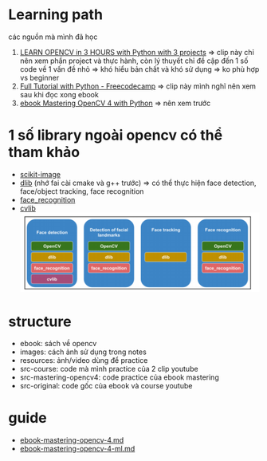 # Learning path

các nguồn mà mình đã học
1. [LEARN OPENCV in 3 HOURS with Python with 3 projects](https://www.youtube.com/watch?v=WQeoO7MI0Bs) => clip này chỉ nên xem phần project và thực hành, còn lý thuyết chỉ đề cập đến 1 số code về 1 vấn đề nhỏ => khó hiểu bản chất và khó sử dụng => ko phù hợp vs beginner
2. [Full Tutorial with Python - Freecodecamp](https://www.youtube.com/watch?v=oXlwWbU8l2o) => clip này mình nghĩ nên xem sau khi đọc xong ebook
3. [ebook Mastering OpenCV 4 with Python](https://github.com/PacktPublishing/Mastering-OpenCV-4-with-Python) => nên xem trước

# 1 số library ngoài opencv có thể tham khảo
- [scikit-image](https://scikit-image.org/docs/stable/auto_examples/index.html)
- [dlib]() (nhớ fai cài cmake và g++ trước) => có thể thực hiện face detection, face/object tracking, face recognition 
- [face_recognition]()
- [cvlib]()
![](images/face.png)

# structure
- ebook: sách về opencv
- images: cách ảnh sử dụng trong notes
- resources: ảnh/video dùng để practice
- src-course: code mà mình practice của 2 clip youtube
- src-mastering-opencv4: code practice của ebook mastering
- src-original: code gốc của ebook và course youtube

# guide
- [ebook-mastering-opencv-4.md](ebook-mastering-opencv-4.md)
- [ebook-mastering-opencv-4-ml.md](ebook-mastering-opencv-4-ml.md)